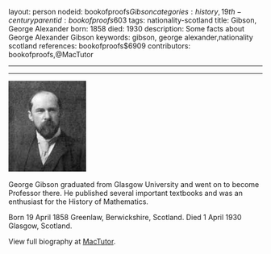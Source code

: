 layout: person
nodeid: bookofproofs$Gibson
categories: history,19th-century
parentid: bookofproofs$603
tags: nationality-scotland
title: Gibson, George Alexander
born: 1858
died: 1930
description: Some facts about George Alexander Gibson
keywords: gibson, george alexander,nationality scotland
references: bookofproofs$6909
contributors: bookofproofs,@MacTutor

---


---

![Gibson.jpg](https://github.com/bookofproofs/bookofproofs.github.io/blob/main/_sources/_assets/images/portraits/Gibson.jpg?raw=true)

George Gibson graduated from Glasgow University and went on to become Professor there. He published several important textbooks and was an enthusiast for the History of Mathematics.

Born 19 April 1858 Greenlaw, Berwickshire, Scotland. Died 1 April 1930 Glasgow, Scotland.


View full biography at [MacTutor](https://mathshistory.st-andrews.ac.uk/Biographies/Gibson/).